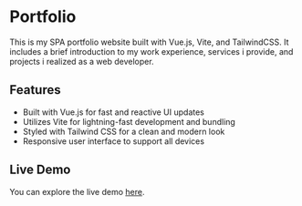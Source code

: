 # Portfolio

This is my SPA portfolio website built with Vue.js, Vite, and TailwindCSS. It includes a brief introduction to my work experience, services i provide, and projects i realized as a web developer.

## Features

- Built with Vue.js for fast and reactive UI updates
- Utilizes Vite for lightning-fast development and bundling
- Styled with Tailwind CSS for a clean and modern look
- Responsive user interface to support all devices

## Live Demo

You can explore the live demo [here](https://portfolio-bf2.pages.dev/).
